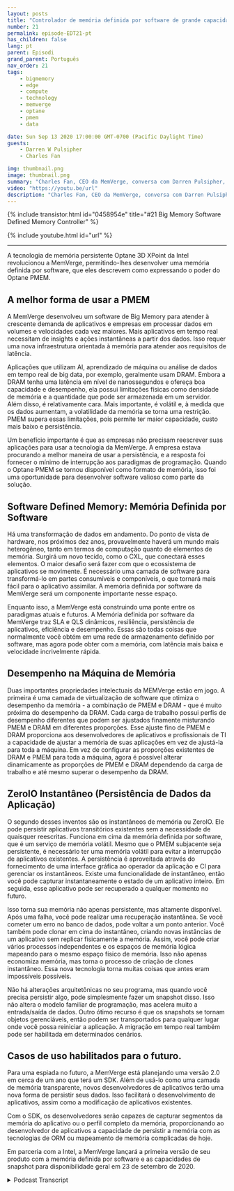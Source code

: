 ```yaml
---
layout: posts
title: "Controlador de memória definida por software de grande capacidade"
number: 21
permalink: episode-EDT21-pt
has_children: false
lang: pt
parent: Episodi
grand_parent: Português
nav_order: 21
tags:
    - bigmemory
    - edge
    - compute
    - technology
    - memverge
    - optane
    - pmem
    - data

date: Sun Sep 13 2020 17:00:00 GMT-0700 (Pacific Daylight Time)
guests:
    - Darren W Pulsipher
    - Charles Fan

img: thumbnail.png
image: thumbnail.png
summary: "Charles Fan, CEO da MemVerge, conversa com Darren Pulsipher, Arquiteto-Chefe de Soluções, Setor Público, da Intel, sobre sua nova tecnologia, Big Memory - controladores de memória definidos por software. A tecnologia utiliza a memória persistente Intel 3D XPoint Optane para preencher eficientemente a lacuna entre arquiteturas atuais e futuras, fornecendo maior capacidade, menor custo e persistência."
video: "https://youtu.be/url"
description: "Charles Fan, CEO da MemVerge, conversa com Darren Pulsipher, Arquiteto-Chefe de Soluções, Setor Público, da Intel, sobre sua nova tecnologia, Big Memory - controladores de memória definidos por software. A tecnologia utiliza a memória persistente Intel 3D XPoint Optane para preencher eficientemente a lacuna entre arquiteturas atuais e futuras, fornecendo maior capacidade, menor custo e persistência."
---
```


<div>
{% include transistor.html id="0458954e" title="#21 Big Memory Software Defined Memory Controller" %}

{% include youtube.html id="url" %}
</div>

---

A tecnologia de memória persistente Optane 3D XPoint da Intel revolucionou a MemVerge, permitindo-lhes desenvolver uma memória definida por software, que eles descrevem como expressando o poder do Optane PMEM.

## A melhor forma de usar a PMEM

A MemVerge desenvolveu um software de Big Memory para atender à crescente demanda de aplicativos e empresas em processar dados em volumes e velocidades cada vez maiores. Mais aplicativos em tempo real necessitam de insights e ações instantâneas a partir dos dados. Isso requer uma nova infraestrutura orientada à memória para atender aos requisitos de latência.

Aplicações que utilizam AI, aprendizado de máquina ou análise de dados em tempo real de big data, por exemplo, geralmente usam DRAM. Embora a DRAM tenha uma latência em nível de nanossegundos e ofereça boa capacidade e desempenho, ela possui limitações físicas como densidade de memória e a quantidade que pode ser armazenada em um servidor. Além disso, é relativamente cara. Mais importante, é volátil e, à medida que os dados aumentam, a volatilidade da memória se torna uma restrição. PMEM supera essas limitações, pois permite ter maior capacidade, custo mais baixo e persistência.

Um benefício importante é que as empresas não precisam reescrever suas aplicações para usar a tecnologia da MemVerge. A empresa estava procurando a melhor maneira de usar a persistência, e a resposta foi fornecer o mínimo de interrupção aos paradigmas de programação. Quando o Optane PMEM se tornou disponível como formato de memória, isso foi uma oportunidade para desenvolver software valioso como parte da solução.

## Software Defined Memory: Memória Definida por Software

Há uma transformação de dados em andamento. Do ponto de vista de hardware, nos próximos dez anos, provavelmente haverá um mundo mais heterogêneo, tanto em termos de computação quanto de elementos de memória. Surgirá um novo tecido, como o CXL, que conectará esses elementos. O maior desafio será fazer com que o ecossistema de aplicativos se movimente. É necessário uma camada de software para transformá-lo em partes consumíveis e componíveis, o que tornará mais fácil para o aplicativo assimilar. A memória definida por software da MemVerge será um componente importante nesse espaço.

Enquanto isso, a MemVerge está construindo uma ponte entre os paradigmas atuais e futuros. A Memória definida por software da MemVerge traz SLA e QLS dinâmicos, resiliência, persistência de aplicativos, eficiência e desempenho. Essas são todas coisas que normalmente você obtém em uma rede de armazenamento definido por software, mas agora pode obter com a memória, com latência mais baixa e velocidade incrivelmente rápida.

## Desempenho na Máquina de Memória

Duas importantes propriedades intelectuais da MEMVerge estão em jogo. A primeira é uma camada de virtualização de software que otimiza o desempenho da memória - a combinação de PMEM e DRAM - que é muito próxima do desempenho da DRAM. Cada carga de trabalho possui perfis de desempenho diferentes que podem ser ajustados finamente misturando PMEM e DRAM em diferentes proporções. Esse ajuste fino de PMEM e DRAM proporciona aos desenvolvedores de aplicativos e profissionais de TI a capacidade de ajustar a memória de suas aplicações em vez de ajustá-la para toda a máquina. Em vez de configurar as proporções existentes de DRAM e PMEM para toda a máquina, agora é possível alterar dinamicamente as proporções de PMEM e DRAM dependendo da carga de trabalho e até mesmo superar o desempenho da DRAM.

## ZeroIO Instantâneo (Persistência de Dados da Aplicação)

O segundo desses inventos são os instantâneos de memória ou ZeroIO. Ele pode persistir aplicativos transitórios existentes sem a necessidade de quaisquer reescritas. Funciona em cima da memória definida por software, que é um serviço de memória volátil. Mesmo que o PMEM subjacente seja persistente, é necessário ter uma memória volátil para evitar a interrupção de aplicativos existentes. A persistência é aproveitada através do fornecimento de uma interface gráfica ao operador da aplicação e CI para gerenciar os instantâneos. Existe uma funcionalidade de instantâneo, então você pode capturar instantaneamente o estado de um aplicativo inteiro. Em seguida, esse aplicativo pode ser recuperado a qualquer momento no futuro.

Isso torna sua memória não apenas persistente, mas altamente disponível. Após uma falha, você pode realizar uma recuperação instantânea. Se você cometer um erro no banco de dados, pode voltar a um ponto anterior. Você também pode clonar em cima do instantâneo, criando novas instâncias de um aplicativo sem replicar fisicamente a memória. Assim, você pode criar vários processos independentes e os espaços de memória lógica mapeando para o mesmo espaço físico de memória. Isso não apenas economiza memória, mas torna o processo de criação de clones instantâneo. Essa nova tecnologia torna muitas coisas que antes eram impossíveis possíveis.

Não há alterações arquitetônicas no seu programa, mas quando você precisa persistir algo, pode simplesmente fazer um snapshot disso. Isso não altera o modelo familiar de programação, mas acelera muito a entrada/saída de dados. Outro ótimo recurso é que os snapshots se tornam objetos gerenciáveis, então podem ser transportados para qualquer lugar onde você possa reiniciar a aplicação. A migração em tempo real também pode ser habilitada em determinados cenários.

## Casos de uso habilitados para o futuro.

Para uma espiada no futuro, a MemVerge está planejando uma versão 2.0 em cerca de um ano que terá um SDK. Além de usá-lo como uma camada de memória transparente, novos desenvolvedores de aplicativos terão uma nova forma de persistir seus dados. Isso facilitará o desenvolvimento de aplicativos, assim como a modificação de aplicativos existentes.

Com o SDK, os desenvolvedores serão capazes de capturar segmentos da memória do aplicativo ou o perfil completo da memória, proporcionando ao desenvolvedor de aplicativos a capacidade de persistir a memória com as tecnologias de ORM ou mapeamento de memória complicadas de hoje.

Em parceria com a Intel, a MemVerge lançará a primeira versão de seu produto com a memória definida por software e as capacidades de snapshot para disponibilidade geral em 23 de setembro de 2020.



<details>
<summary> Podcast Transcript </summary>

<p></p>

</details>
